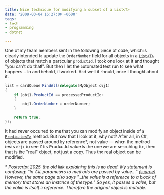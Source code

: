 ```yaml
---
title: Nice technique for modifying a subset of a List<T>
date: '2009-03-04 16:27:00 -0600'
tags:
- tech
- programming
- dotnet

---
```


One of my team members sent in the following piece of code, which is clearly
intended to update the `OrderNumber` field for all objects in a
[`List<T>`](https://msdn.microsoft.com/en-us/library/6sh2ey19.aspx) of
objects that match a particular `productId`. I took one look at it and thought
"you can't do that!". But then I let the automated test run to see what
happens... lo and behold, it worked. And well it should, once I thought about
it.

<!-- truncate -->

```csharp
list = cardQueue.FindAll(delegate(MyObject obj1)
{
    if (obj1.ProductId == processedProductId)
    {
        obj1.OrderNumber = orderNumber;
    }

    return true;
});
```

It had never occurred to me that you can modify an object inside of a [`Predicate<T>`](https://msdn.microsoft.com/en-us/library/bfcke1bz.aspx)
method. But now that I look at it, why not? After all, in C#, objects are passed
around by
reference*, not value &mdash; when the method tests `obj1` to see if its
ProductId value is the one we are searching for, then that is the "real" object,
not just a copy. Thus the real object can be modified.

_* Postscript 2025: the old link explaining this is no dead. My statement is
confusing: "In C#, parameters to methods are passed by value..."
([source](https://learn.microsoft.com/en-us/dotnet/csharp/advanced-topics/performance/)).
However, the same page also says "...the value is a reference to a block of
memory that stores an instance of the type." So yes, it passes a value, but the value is itself a reference. Therefore the original object is mutable._
